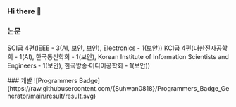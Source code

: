 ### Hi there 👋  

### 논문
SCI급 4편(IEEE - 3(AI, 보안, 보안), Electronics - 1(보안))
KCI급 4편(대한전자공학회 - 1(AI), 한국통신학회 - 1(보안), Korean Institute of Information Scientists and Engineers - 1(보안), 한국방송·미디어공학회 - 1(보안))
<!--
[📄Provably Secure PUF-Based Lightweight Mutual Authentication Scheme for Wireless Body Area Networks](https://www.mdpi.com/2079-9292/11/23/3868) (2022)

### KCI급  
[📄CSE-CIC-IDS2018 데이터를 활용한 딥러닝 기반 네트워크 침입 탐지 시스템](https://www.dbpia.co.kr/journal/articleDetail?nodeId=NODE11522628) (2023)  
[📄개인 데이터 결정권 제공을 위한 MyData를 활용한 금융 서비스 시스템설계](https://www.dbpia.co.kr/journal/articleDetail?nodeId=NODE11197380) (2022)  
[📄얼굴 인식을 이용한 안전한 학습 도우미 프로그램](https://www.dbpia.co.kr/journal/articleDetail?nodeId=NODE11123680) (2022)  
[📄Miracl 라이브러리를 이용한 안전한 1대1 채팅](https://www.dbpia.co.kr/journal/articleDetail?nodeId=NODE11134886) (2021)  
--!>
### 개발
![Programmers Badge](https://raw.githubusercontent.com/{Suhwan0818}/Programmers_Badge_Generator/main/result/result.svg)

<!--
**Suhwan0818/Suhwan0818** is a ✨ _special_ ✨ repository because its `README.md` (this file) appears on your GitHub profile.

Here are some ideas to get you started:

- 🔭 I’m currently working on ...
- 🌱 I’m currently learning ...
- 👯 I’m looking to collaborate on ...
- 🤔 I’m looking for help with ...
- 💬 Ask me about ...
- 📫 How to reach me: ...
- 😄 Pronouns: ...
- ⚡ Fun fact: ...
-->

